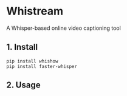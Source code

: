 # Whistream
A Whisper-based online video captioning tool

## 1. Install

    pip install whishow
    pip install faster-whisper

## 2. Usage
